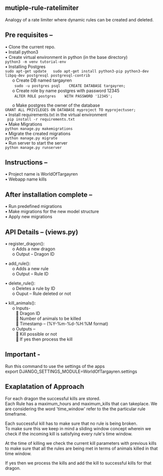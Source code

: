 ## mutiple-rule-ratelimiter
Analogy of a rate limiter where dynamic rules can be created and deleted.  

## Pre requisites –   
  •	Clone the current repo.  
  •	Install python3  
  •	Create virtual environment in python (in the base directory)  
     ```python3 -m venv tutorial-env```   
  •	Installing Postgres   
     ```sudo apt-get update  
        sudo apt-get install python3-pip python3-dev libpq-dev postgresql postgresql-contrib```  
&nbsp;&nbsp;&nbsp;&nbsp;&nbsp;&nbsp;o	Create DB named targayren  
&nbsp;&nbsp;&nbsp;&nbsp;&nbsp;&nbsp;``` sudo -u postgres psql   
                                        CREATE DATABASE targayren;```  
&nbsp;&nbsp;&nbsp;&nbsp;&nbsp;&nbsp;o	Create role by name postgres with password 12345  
&nbsp;&nbsp;&nbsp;&nbsp;&nbsp;&nbsp;``` ALTER ROLE postgres   
                                        WITH PASSWORD '12345';```  

&nbsp;&nbsp;&nbsp;&nbsp;&nbsp;&nbsp;o	Make postgres the owner of the database  
```GRANT ALL PRIVILEGES ON DATABASE myproject TO myprojectuser;```  
  •	Install requirements.txt in the virtual environment  
  ``` pip install -r requirements.txt```  
  •	Make Migrations  
  ```python manage.py makemigrations```  
  •	Migrate the created migrations  
  ```python manage.py migrate```  
•	Run server to start the server  
``` python manage.py runserver ```  

## Instructions – 
  •	Project name is WorldOfTargayren    
  •	Webapp name kills  

## After installation complete –  
  •	Run predefined migrations  
  •	Make migrations for the new model structure  
  •	Apply new migrations  

## API Details – (views.py)
  •	register_dragon():  
&nbsp;&nbsp;&nbsp;&nbsp;&nbsp;&nbsp;o	Adds a new dragon  
&nbsp;&nbsp;&nbsp;&nbsp;&nbsp;&nbsp;o	Output – Dragon ID  
   
  •	add_rule():  
&nbsp;&nbsp;&nbsp;&nbsp;&nbsp;&nbsp;o	Adds a new rule  
&nbsp;&nbsp;&nbsp;&nbsp;&nbsp;&nbsp;o	Output – Rule ID  
   
  •	delete_rule():  
&nbsp;&nbsp;&nbsp;&nbsp;&nbsp;&nbsp;o	Deletes a rule by ID  
&nbsp;&nbsp;&nbsp;&nbsp;&nbsp;&nbsp;o	Ouput – Rule deleted or not  
    
  •	kill_animals():  
&nbsp;&nbsp;&nbsp;&nbsp;&nbsp;&nbsp;o  Inputs-   
&nbsp;&nbsp;&nbsp;&nbsp;&nbsp;&nbsp;&nbsp;&nbsp;&nbsp;	Dragon ID  
&nbsp;&nbsp;&nbsp;&nbsp;&nbsp;&nbsp;&nbsp;&nbsp;&nbsp;	Number of animals to be killed  
&nbsp;&nbsp;&nbsp;&nbsp;&nbsp;&nbsp;&nbsp;&nbsp;&nbsp;	Timestamp – (%Y-%m-%d-%H:%M format)  
&nbsp;&nbsp;&nbsp;&nbsp;&nbsp;&nbsp;o	Outputs –   
&nbsp;&nbsp;&nbsp;&nbsp;&nbsp;&nbsp;&nbsp;&nbsp;&nbsp;	Kill possible or not  
&nbsp;&nbsp;&nbsp;&nbsp;&nbsp;&nbsp;&nbsp;&nbsp;&nbsp;	If yes then process the kill  


## Important -   
Run this command to use the settings of the apps  
export DJANGO_SETTINGS_MODULE=WorldOfTargayren.settings  

## Exaplatation of Approach
For each dragon the successful kills are stored.  
Each Rule has a maximum_hours and maximum_kills that can takeplace. We are considering the word 'time_window' refer to the the particular rule timeframe.  

Each successful kill has to make sure that no rule is being broken.  
To make sure this we keep in mind a sliding window concept wherein we check if the incoming kill is satisfying every rule's time window.  

At the time of killing we check the current kill parameters with previous kills to make sure that all the rules are being met in terms of animals killed in that time window.  
 
If yes then we process the kills and add the kill to successful kills for that dragon.  
